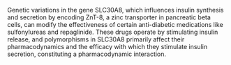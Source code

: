 Genetic variations in the gene SLC30A8, which influences insulin synthesis and secretion by encoding ZnT-8, a zinc transporter in pancreatic beta cells, can modify the effectiveness of certain anti-diabetic medications like sulfonylureas and repaglinide. These drugs operate by stimulating insulin release, and polymorphisms in SLC30A8 primarily affect their pharmacodynamics and the efficacy with which they stimulate insulin secretion, constituting a pharmacodynamic interaction.
